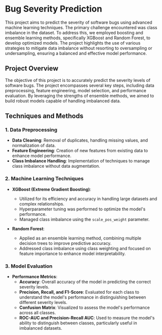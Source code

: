 # Bug Severity Prediction

This project aims to predict the severity of software bugs using advanced machine learning techniques. The primary challenge encountered was class imbalance in the dataset. To address this, we employed boosting and ensemble learning methods, specifically XGBoost and Random Forest, to develop optimized models. The project highlights the use of various strategies to mitigate data imbalance without resorting to oversampling or undersampling, ensuring a balanced and effective model performance.

## Project Overview

The objective of this project is to accurately predict the severity levels of software bugs. The project encompasses several key steps, including data preprocessing, feature engineering, model selection, and performance evaluation. By leveraging the strengths of ensemble methods, we aimed to build robust models capable of handling imbalanced data.

## Techniques and Methods

### 1. Data Preprocessing
- **Data Cleaning**: Removal of duplicates, handling missing values, and normalization of data.
- **Feature Engineering**: Creation of new features from existing data to enhance model performance.
- **Class Imbalance Handling**: Implementation of techniques to manage class imbalance without data augmentation.

### 2. Machine Learning Techniques
- **XGBoost (Extreme Gradient Boosting)**: 
  - Utilized for its efficiency and accuracy in handling large datasets and complex relationships.
  - Hyperparameter tuning was performed to optimize the model's performance.
  - Managed class imbalance using the `scale_pos_weight` parameter.

- **Random Forest**:
  - Applied as an ensemble learning method, combining multiple decision trees to improve predictive accuracy.
  - Addressed class imbalance using class weighting and focused on feature importance to enhance model interpretability.

### 3. Model Evaluation
- **Performance Metrics**:
  - **Accuracy**: Overall accuracy of the model in predicting the correct severity levels.
  - **Precision, Recall, and F1-Score**: Evaluated for each class to understand the model's performance in distinguishing between different severity levels.
  - **Confusion Matrix**: Visualized to assess the model's performance across all classes.
  - **ROC-AUC and Precision-Recall AUC**: Used to measure the model's ability to distinguish between classes, particularly useful in imbalanced datasets.
